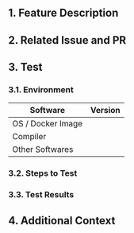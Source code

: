 <!--
⚠️ Your PR title should be in the format of "[FEATURE] ...".
-->

## 1. Feature Description

<!-- A clear and concise description of what the feature is. -->

## 2. Related Issue and PR

<!-- 
If this feature is related to an issue or a pull request, please link it here. 

If you are sure a related issue or PR can be closed after merging this pull 
request, use the keyword `closes` in front of the issue or PR number. 

For example:

- closes #123
- closes #124
-->

## 3. Test

### 3.1. Environment

<!--
For example:

| Software             | Version               |
| -------------------- | --------------------- |
| OS / Docker Image    | nvidia/cuda:latest    |
| Compiler             | g++ 13.3.0; cuda 12.6 |
| Other Softwares      |                       |
-->

| Software             | Version |
| -------------------- | ------- |
| OS / Docker Image    |         |
| Compiler             |         |
| Other Softwares      |         |

### 3.2. Steps to Test

<!-- Describe the steps to test the feature. -->

### 3.3. Test Results

<!-- Add the test results here. -->

## 4. Additional Context

<!-- Add any other context or screenshots about the feature request here. -->